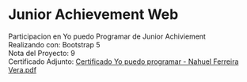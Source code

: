 # Junior Achievement Web
Participacion en Yo puedo Programar de Junior Achiviement <br> Realizando con: Bootstrap 5 <br>
Nota del Proyecto: 9 <br>
Certificado Adjunto: [Certificado Yo puedo programar - Nahuel Ferreira Vera.pdf](https://github.com/NahuelFV/Junior-Achievement-Web/files/11567936/Certificado.Yo.puedo.programar.-.Nahuel.Ferreira.Vera.pdf)
